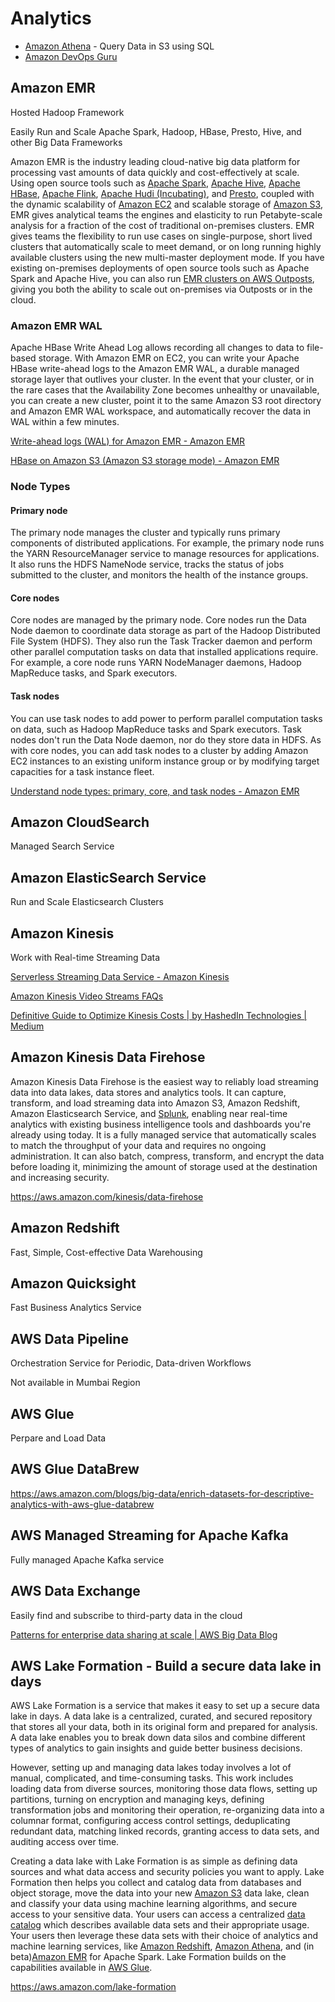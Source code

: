 # Analytics

- [Amazon Athena](cloud/aws/analytics/amazon-athena.md) - Query Data in S3 using SQL
- [Amazon DevOps Guru](cloud/aws/analytics/amazon-devops-guru.md)

## Amazon EMR

Hosted Hadoop Framework

Easily Run and Scale Apache Spark, Hadoop, HBase, Presto, Hive, and other Big Data Frameworks

Amazon EMR is the industry leading cloud-native big data platform for processing vast amounts of data quickly and cost-effectively at scale. Using open source tools such as [Apache Spark](https://aws.amazon.com/emr/features/spark/), [Apache Hive](https://aws.amazon.com/emr/features/hive/), [Apache HBase](https://aws.amazon.com/emr/features/hbase/), [Apache Flink](https://aws.amazon.com/blogs/big-data/use-apache-flink-on-amazon-emr/), [Apache Hudi (Incubating)](https://aws.amazon.com/emr/features/hudi/), and [Presto](https://aws.amazon.com/emr/features/presto/), coupled with the dynamic scalability of [Amazon EC2](https://aws.amazon.com/ec2/) and scalable storage of [Amazon S3](https://aws.amazon.com/s3/), EMR gives analytical teams the engines and elasticity to run Petabyte-scale analysis for a fraction of the cost of traditional on-premises clusters. EMR gives teams the flexibility to run use cases on single-purpose, short lived clusters that automatically scale to meet demand, or on long running highly available clusters using the new multi-master deployment mode. If you have existing on-premises deployments of open source tools such as Apache Spark and Apache Hive, you can also run [EMR clusters on AWS Outposts](https://aws.amazon.com/emr/features/outposts/), giving you both the ability to scale out on-premises via Outposts or in the cloud.

### Amazon EMR WAL

Apache HBase Write Ahead Log allows recording all changes to data to file-based storage. With Amazon EMR on EC2, you can write your Apache HBase write-ahead logs to the Amazon EMR WAL, a durable managed storage layer that outlives your cluster. In the event that your cluster, or in the rare cases that the Availability Zone becomes unhealthy or unavailable, you can create a new cluster, point it to the same Amazon S3 root directory and Amazon EMR WAL workspace, and automatically recover the data in WAL within a few minutes.

[Write-ahead logs (WAL) for Amazon EMR - Amazon EMR](https://docs.aws.amazon.com/emr/latest/ReleaseGuide/emr-hbase-wal.html)

[HBase on Amazon S3 (Amazon S3 storage mode) - Amazon EMR](https://docs.aws.amazon.com/emr/latest/ReleaseGuide/emr-hbase-s3.html)

### Node Types

#### Primary node

The primary node manages the cluster and typically runs primary components of distributed applications. For example, the primary node runs the YARN ResourceManager service to manage resources for applications. It also runs the HDFS NameNode service, tracks the status of jobs submitted to the cluster, and monitors the health of the instance groups.

#### Core nodes

Core nodes are managed by the primary node. Core nodes run the Data Node daemon to coordinate data storage as part of the Hadoop Distributed File System (HDFS). They also run the Task Tracker daemon and perform other parallel computation tasks on data that installed applications require. For example, a core node runs YARN NodeManager daemons, Hadoop MapReduce tasks, and Spark executors.

#### Task nodes

You can use task nodes to add power to perform parallel computation tasks on data, such as Hadoop MapReduce tasks and Spark executors. Task nodes don't run the Data Node daemon, nor do they store data in HDFS. As with core nodes, you can add task nodes to a cluster by adding Amazon EC2 instances to an existing uniform instance group or by modifying target capacities for a task instance fleet.

[Understand node types: primary, core, and task nodes - Amazon EMR](https://docs.aws.amazon.com/emr/latest/ManagementGuide/emr-master-core-task-nodes.html)

## Amazon CloudSearch

Managed Search Service

## Amazon ElasticSearch Service

Run and Scale Elasticsearch Clusters

## Amazon Kinesis

Work with Real-time Streaming Data

[Serverless Streaming Data Service - Amazon Kinesis](https://aws.amazon.com/pm/kinesis/)

[Amazon Kinesis Video Streams FAQs](https://aws.amazon.com/kinesis/video-streams/faqs/)

[Definitive Guide to Optimize Kinesis Costs | by HashedIn Technologies | Medium](https://medium.com/@hashedin/definitive-guide-to-optimize-kinesis-costs-b8b480991e44)

## Amazon Kinesis Data Firehose

Amazon Kinesis Data Firehose is the easiest way to reliably load streaming data into data lakes, data stores and analytics tools. It can capture, transform, and load streaming data into Amazon S3, Amazon Redshift, Amazon Elasticsearch Service, and [Splunk](https://aws.amazon.com/kinesis/data-firehose/splunk/), enabling near real-time analytics with existing business intelligence tools and dashboards you're already using today. It is a fully managed service that automatically scales to match the throughput of your data and requires no ongoing administration. It can also batch, compress, transform, and encrypt the data before loading it, minimizing the amount of storage used at the destination and increasing security.

https://aws.amazon.com/kinesis/data-firehose

## Amazon Redshift

Fast, Simple, Cost-effective Data Warehousing

## Amazon Quicksight

Fast Business Analytics Service

## AWS Data Pipeline

Orchestration Service for Periodic, Data-driven Workflows

Not available in Mumbai Region

## AWS Glue

Perpare and Load Data

## AWS Glue DataBrew

https://aws.amazon.com/blogs/big-data/enrich-datasets-for-descriptive-analytics-with-aws-glue-databrew

## AWS Managed Streaming for Apache Kafka

Fully managed Apache Kafka service

## AWS Data Exchange

Easily find and subscribe to third-party data in the cloud

[Patterns for enterprise data sharing at scale | AWS Big Data Blog](https://aws.amazon.com/blogs/big-data/patterns-for-enterprise-data-sharing-at-scale/)

## AWS Lake Formation - Build a secure data lake in days

AWS Lake Formation is a service that makes it easy to set up a secure data lake in days. A data lake is a centralized, curated, and secured repository that stores all your data, both in its original form and prepared for analysis. A data lake enables you to break down data silos and combine different types of analytics to gain insights and guide better business decisions.

However, setting up and managing data lakes today involves a lot of manual, complicated, and time-consuming tasks. This work includes loading data from diverse sources, monitoring those data flows, setting up partitions, turning on encryption and managing keys, defining transformation jobs and monitoring their operation, re-organizing data into a columnar format, configuring access control settings, deduplicating redundant data, matching linked records, granting access to data sets, and auditing access over time.

Creating a data lake with Lake Formation is as simple as defining data sources and what data access and security policies you want to apply. Lake Formation then helps you collect and catalog data from databases and object storage, move the data into your new [Amazon S3](https://aws.amazon.com/s3/) data lake, clean and classify your data using machine learning algorithms, and secure access to your sensitive data. Your users can access a centralized [data catalog](https://aws.amazon.com/glue/faqs/#AWS_Glue_Data_Catalog/) which describes available data sets and their appropriate usage. Your users then leverage these data sets with their choice of analytics and machine learning services, like [Amazon Redshift](https://aws.amazon.com/redshift/), [Amazon Athena](https://aws.amazon.com/athena/), and (in beta)[Amazon EMR](https://aws.amazon.com/emr/) for Apache Spark. Lake Formation builds on the capabilities available in [AWS Glue](https://aws.amazon.com/glue/).

https://aws.amazon.com/lake-formation

